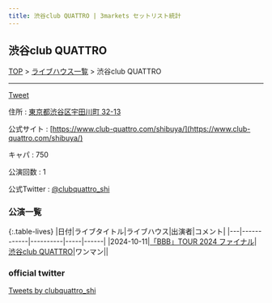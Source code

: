 ```yaml
---
title: 渋谷club QUATTRO | 3markets セットリスト統計
---
```

## 渋谷club QUATTRO

[TOP](/setlist/) > [ライブハウス一覧](livehouses.html) > 渋谷club QUATTRO

___

<a href="https://twitter.com/share?ref_src=twsrc%5Etfw" data-text="3markets[ ]セットリスト > 渋谷club QUATTRO" class="twitter-share-button" data-via="3markets" data-hashtags="3markets" data-related="3markets" data-show-count="false">Tweet</a>

住所
:    <a href="https://www.google.co.jp/maps/search/%E6%9D%B1%E4%BA%AC%E9%83%BD%E6%B8%8B%E8%B0%B7%E5%8C%BA%E5%AE%87%E7%94%B0%E5%B7%9D%E7%94%BA%2032-13" rel="noopener noreferrer" target="_blank">東京都渋谷区宇田川町 32-13</a>

公式サイト
:    [https://www.club-quattro.com/shibuya/](https://www.club-quattro.com/shibuya/)

キャパ
:    750

公演回数
: 1


公式Twitter
: <a href="https://twitter.com/clubquattro_shi">@clubquattro_shi</a>


### 公演一覧

{:.table-lives}
|日付|ライブタイトル|ライブハウス|出演者|コメント|
|---|------------|----------|-----|------|
|<span class="nowrap">2024-10-11</span>|[「BBB」TOUR 2024	ファイナル](live150.html)|[渋谷club QUATTRO](livehouse002.html)|ワンマン||




### official twitter

<a class="twitter-timeline" href="https://twitter.com/clubquattro_shi?ref_src=twsrc%5Etfw">Tweets by clubquattro_shi</a> <script async src="https://platform.twitter.com/widgets.js" charset="utf-8"></script>


<script async src="https://platform.twitter.com/widgets.js" charset="utf-8"></script>